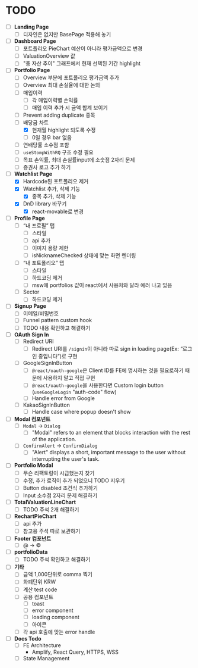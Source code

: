 # TODO

- [ ] **Landing Page**
	- [ ] 디자인은 없지만 BasePage 적용해 놓기

- [ ] **Dashboard Page**
	- [ ] 포트폴리오 PieChart 예산이 아니라 평가금액으로 변경
	- [ ] ValuationOverview 값
	- [ ] "총 자산 추이" 그래프에서 현재 선택된 기간 highlight

- [ ] **Portfolio Page**
	- [ ] Overview 부분에 포트폴리오 평가금액 추가
	- [ ] Overview 최대 손실율에 대한 논의
	- [ ] 매입이력
	    - [ ] 각 매입이력별 손익률
	    - [ ] 매입 이력 추가 시 금액 합계 보이기
	- [ ] Prevent adding duplicate 종목
	- [ ] 배당금 차트
	    - [x] 현재월 highlight 되도록 수정
	    - [ ] 0일 경우 bar 없음
	- [ ] 연배당률 소수점 포함
	- [ ] `useStompWithRQ` 구조 수정 필요
	- [ ] 목표 손익률, 최대 손실률input에 소숫점 2자리 문제
	- [ ] 증권사 로고 추가 하기

- [ ] **Watchlist Page**
	- [x] Hardcode된 포트폴리오 제거
	- [x] Watchlist 추가, 삭제 기능
		- [x] 종목 추가, 삭제 기능
	- [x] DnD library 바꾸기
		- [x] react-movable로 변경

- [ ] **Profile Page**
	- [ ] “내 프로필” 탭
	    - [ ] 스타일
	    - [ ] api 추가
	    - [ ] 이미지 용량 제한
	    - [ ] isNicknameChecked 상태에 맞는 화면 렌더링
	- [ ] “내 포트폴리오” 탭
	    - [ ] 스타일
	    - [ ] 하드코딩 제거
	    - [ ] msw에 portfolios 값이 react에서 사용처와 달라 에러 나고 있음
	- [ ] Sector
	    - [ ] 하드코딩 제거

- [ ] **Signup Page**
	- [ ] 이메일/비밀번호
	- [ ] Funnel pattern custom hook
	- [ ] TODO 내용 확인하고 해결하기

- [ ] **OAuth Sign In**
	- [ ] Redirect URI
	    - [ ] Redirect URI를 `/signin`이 아니라 따로 sign in loading page(Ex: “로그인 중입니다”)로 구현
	- [ ] GoogleSignInButton
	    - [ ] `@react/oauth-google`은 Client ID를 FE에 명시하는 것을 필요로하기 때문에 사용하지 말고 직접 구현
	    - [ ] `@react/oauth-google`을 사용한다면 Custom login button (`useGoogleLogin` "auth-code" flow)
	    - [ ] Handle error from Google
	- [ ] KakaoSignInButton
	    - [ ] Handle case where popup doesn't show

- [ ] **Modal 컴포넌트**
	- [ ] `Modal` -> `Dialog`
	    - [ ] "Modal" refers to an element that blocks interaction with the rest of the application.
	- [ ] `ConfirmAlert` -> `ConfirmDialog`
	    - [ ] "Alert" displays a short, important message to the user without interrupting the user's task.

- [ ] **Portfolio Modal**
	- [ ] 무슨 리팩토링이 시급했는지 찾기
	- [ ] 수정, 추가 로직이 추가 되었으니 TODO 지우기
	- [ ] Button disabled 조건식 추가하기
	- [ ] Input 소수점 2자리 문제 해결하기

- [ ] **TotalValuationLineChart**
	- [ ] TODO 주석 2개 해결하기

- [ ] **RechartPieChart**
	- [ ] api 추가
	- [ ] 참고용 주석 따로 보관하기

- [ ] **Footer 컴포넌트**
	- [ ] @ -> ©

- [ ] **portfolioData**
	- [ ] TODO 주석 확인하고 해결하기

- [ ] **기타**
	- [ ] 금액 1,000단위로 comma 찍기
	- [ ] 화폐단위 KRW
	- [ ] 계산 test code
	- [ ] 공용 컴포넌트
	    - [ ] toast
	    - [ ] error component
	    - [ ] loading component
	    - [ ] 아이콘
	- [ ] 각 api 호출에 맞는 error handle

- [ ] **Docs Todo**
	- [ ] FE Architecture
	    - Amplify, React Query, HTTPS, WSS
	- [ ] State Management